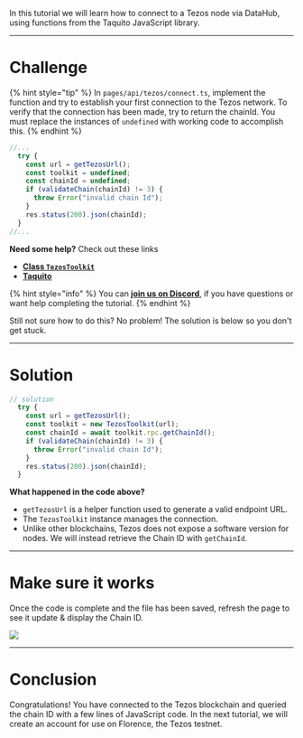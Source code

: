 In this tutorial we will learn how to connect to a Tezos node via DataHub, using functions from the Taquito JavaScript library.

------------------------

# Challenge

{% hint style="tip" %}
In `pages/api/tezos/connect.ts`, implement the function and try to establish your first connection to the Tezos network. To verify that the connection has been made, try to return the chainId. You must replace the instances of `undefined` with working code to accomplish this.
{% endhint %}

```typescript
//...
  try {
    const url = getTezosUrl();
    const toolkit = undefined;
    const chainId = undefined;
    if (validateChain(chainId) != 3) {
      throw Error("invalid chain Id");
    }
    res.status(200).json(chainId);
  } 
//...
```

**Need some help?** Check out these links
* [**Class `TezosToolkit`**](https://tezostaquito.io/typedoc/classes/_taquito_taquito.tezostoolkit.html)
* [**Taquito**](https://tezostaquito.io/typedoc/modules.html)  

{% hint style="info" %}
You can [**join us on Discord**](https://figment.io/devchat), if you have questions or want help completing the tutorial.
{% endhint %}

Still not sure how to do this? No problem! The solution is below so you don't get stuck.

------------------------

# Solution

```typescript
// solution
  try {
    const url = getTezosUrl();
    const toolkit = new TezosToolkit(url);
    const chainId = await toolkit.rpc.getChainId();
    if (validateChain(chainId) != 3) {
      throw Error("invalid chain Id");
    }
    res.status(200).json(chainId);
  } 
```

**What happened in the code above?**

* `getTezosUrl` is a helper function used to generate a valid endpoint URL.
* The `TezosToolkit` instance manages the connection.
* Unlike other blockchains, Tezos does not expose a software version for nodes. We will instead retrieve the Chain ID with `getChainId`.

------------------------

# Make sure it works

Once the code is complete and the file has been saved, refresh the page to see it update & display the Chain ID.

![](../../../.gitbook/assets/pathways/tezos/tezos-connect.gif)

-----------------------------

# Conclusion

Congratulations! You have connected to the Tezos blockchain and queried the chain ID with a few lines of JavaScript code. In the next tutorial, we will create an account for use on Florence, the Tezos testnet.
